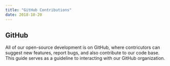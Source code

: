```yaml
---
title: "GitHub Contributions"
date: 2018-10-20
---
```


## GitHub

All of our open-source development is on GitHub, where contricutors can suggest new features, report bugs, and also contribute to our code base. This guide serves as a guideline to interacting with our GitHub organization.

